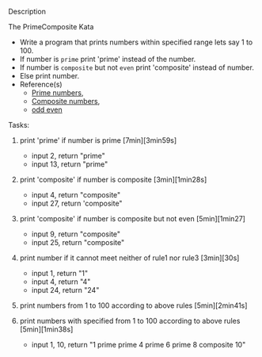 Description

The PrimeComposite Kata

- Write a program that prints numbers within specified range lets say 1 to 100. 
- If number is ```prime``` print 'prime' instead of the number. 
- If number is ```composite``` but not ```even``` print 'composite' instead of number.
- Else print number. 
- Reference(s)
    - [Prime numbers](https://en.wikipedia.org/wiki/Prime_number), 
    - [Composite numbers](https://en.wikipedia.org/wiki/Composite_number), 
    - [odd even](https://en.wikipedia.org/wiki/Parity_(mathematics))
    
Tasks:

  1. print 'prime' if number is prime [7min][3min59s]
     - input 2, return "prime"
     - input 13, return "prime"
  2. print 'composite' if number is composite [3min][1min28s]
     - input 4, return "composite"
     - input 27, return 'composite"
  3. print 'composite' if number is composite but not even [5min][1min27]
     - input 9, return "composite"
     - input 25, return "composite"
  4. print number if it cannot meet neither of rule1 nor rule3 [3min][30s]
     - input 1, return "1"
     - input 4, return "4"
     - input 24, return "24"
  5. print numbers from 1 to 100 according to above rules [5min][2min41s]
  
  6. print numbers with specified from 1 to 100 according to above rules [5min][1min38s]
     - input 1, 10, return "1 prime prime 4 prime 6 prime 8 composite 10"

  
